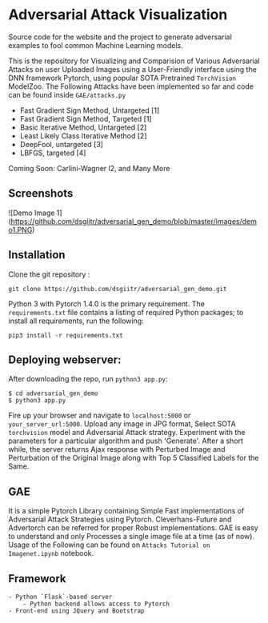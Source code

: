 # Adversarial Attack Visualization
Source code for the website and the project to generate adversarial examples to fool common Machine Learning models.

This is the repository for Visualizing and Comparision of Various Adversarial Attacks on user Uploaded Images using a User-Friendly interface using the DNN framework Pytorch, using popular SOTA Pretrained `TorchVision`  ModelZoo. The Following Attacks have been implemented so far and code can be found inside `GAE/attacks.py`

* Fast Gradient Sign Method, Untargeted [1]
* Fast Gradient Sign Method, Targeted [1]
* Basic Iterative Method, Untargeted [2]
* Least Likely Class Iterative Method [2]
* DeepFool, untargeted [3]
* LBFGS, targeted [4]

Coming Soon: Carlini-Wagner l2, and Many More

Screenshots
-----------

![Demo Image 1]
(https://github.com/dsgiitr/adversarial_gen_demo/blob/master/images/demo1.PNG)


Installation
------------

Clone the git repository :

```
git clone https://github.com/dsgiitr/adversarial_gen_demo.git
```
Python 3 with Pytorch 1.4.0 is the primary requirement. The `requirements.txt` file contains a listing of required Python packages; to install all requirements, run the following:

```
pip3 install -r requirements.txt
```

Deploying webserver:
--------------------

After downloading the repo, run `python3 app.py`:

```
$ cd adversarial_gen_demo
$ python3 app.py
```

Fire up your browser and navigate to `localhost:5000` or `your_server_url:5000`. Upload any image in JPG format, Select SOTA `torchvision` model and Adversarial Attack strategy. Experiment with the parameters for a particular algorithm and push 'Generate'. After a short while, the server returns Ajax response with Perturbed Image and Perturbation of the Original Image along with Top 5 Classified Labels for the Same. 

GAE
---

It is a simple Pytorch Library containing Simple Fast implementations of Adversarial Attack Strategies using Pytorch. Cleverhans-Future and Advertorch can be referred for proper Robust implementations. GAE is easy to understand and only Processes a single image file at a time (as of now). Usage of the Following can be found on `Attacks Tutorial on Imagenet.ipynb` notebook. 


Framework
---------
	- Python `Flask`-based server
		- Python backend allows access to Pytorch 
	- Front-end using JQuery and Bootstrap


